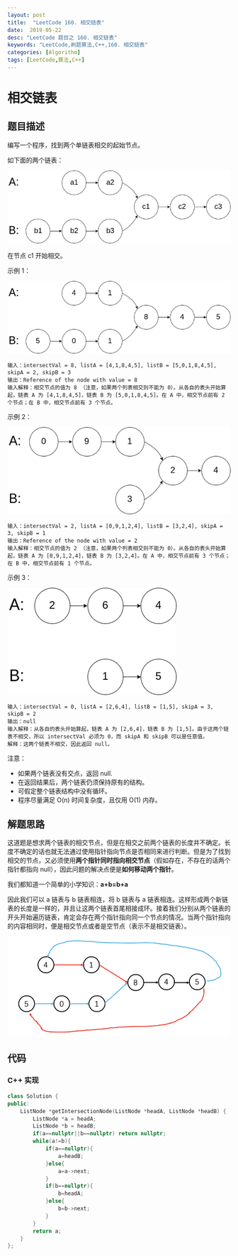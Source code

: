 ```yaml
---
layout: post
title:  "LeetCode 160. 相交链表"
date:  2019-05-22
desc: "LeetCode 题目之 160. 相交链表"
keywords: "LeetCode,刷题算法,C++,160. 相交链表"
categories: [Algorithm]
tags: [LeetCode,算法,C++]
---
```

# 相交链表

## 题目描述

编写一个程序，找到两个单链表相交的起始节点。

如下面的两个链表：

![leetcode-160-1](/assets/images/2019/2019-05/5.png)

在节点 c1 开始相交。

示例 1：

![leetcode-160-2](/assets/images/2019/2019-05/6.png)

```
输入：intersectVal = 8, listA = [4,1,8,4,5], listB = [5,0,1,8,4,5], skipA = 2, skipB = 3
输出：Reference of the node with value = 8
输入解释：相交节点的值为 8 （注意，如果两个列表相交则不能为 0）。从各自的表头开始算起，链表 A 为 [4,1,8,4,5]，链表 B 为 [5,0,1,8,4,5]。在 A 中，相交节点前有 2 个节点；在 B 中，相交节点前有 3 个节点。
```

示例 2：

![leetcode-160-2](/assets/images/2019/2019-05/7.png)

```
输入：intersectVal = 2, listA = [0,9,1,2,4], listB = [3,2,4], skipA = 3, skipB = 1
输出：Reference of the node with value = 2
输入解释：相交节点的值为 2 （注意，如果两个列表相交则不能为 0）。从各自的表头开始算起，链表 A 为 [0,9,1,2,4]，链表 B 为 [3,2,4]。在 A 中，相交节点前有 3 个节点；在 B 中，相交节点前有 1 个节点。
```

示例 3：

![leetcode-160-2](/assets/images/2019/2019-05/8.png)

```
输入：intersectVal = 0, listA = [2,6,4], listB = [1,5], skipA = 3, skipB = 2
输出：null
输入解释：从各自的表头开始算起，链表 A 为 [2,6,4]，链表 B 为 [1,5]。由于这两个链表不相交，所以 intersectVal 必须为 0，而 skipA 和 skipB 可以是任意值。
解释：这两个链表不相交，因此返回 null。
```

注意：

- 如果两个链表没有交点，返回 null.
- 在返回结果后，两个链表仍须保持原有的结构。
- 可假定整个链表结构中没有循环。
- 程序尽量满足 O(n) 时间复杂度，且仅用 O(1) 内存。

## 解题思路

这道题是想求两个链表的相交节点，但是在相交之前两个链表的长度并不确定。长度不确定的话也就无法通过使用指针指向节点是否相同来进行判断。但是为了找到相交的节点，又必须使用**两个指针同时指向相交节点**（假如存在，不存在的话两个指针都指向 null），因此问题的解决点便是**如何移动两个指针**。

我们都知道一个简单的小学知识：**a+b=b+a**

因此我们可以 a 链表与 b 链表相连，将 b 链表与 a 链表相连。这样形成两个新链表的长度是一样的，并且让这两个链表首尾相接成环。接着我们分别从两个链表的开头开始遍历链表，肯定会存在两个指针指向同一个节点的情况。当两个指针指向的内容相同时，便是相交节点或者是空节点（表示不是相交链表）。

![leetcode-160-2](/assets/images/2019/2019-05/9.png)

## 代码

### C++ 实现

```cpp
class Solution {
public:
    ListNode *getIntersectionNode(ListNode *headA, ListNode *headB) {
        ListNode *a = headA;
        ListNode *b = headB;
        if(a==nullptr||b==nullptr) return nullptr;
        while(a!=b){
            if(a==nullptr){
                a=headB;
            }else{
                a=a->next;
            }
            if(b==nullptr){
                b=headA;
            }else{
                b=b->next;
            }
        }
        return a;
    }
};
```